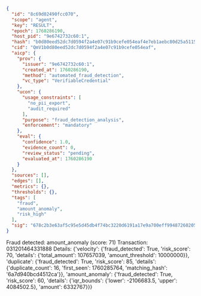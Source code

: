```json
{
  "id": "8c69d02490fcc070",
  "scope": "agent",
  "key": "RESULT",
  "epoch": 1760286190,
  "host_pid": "9e6742732c60:1",
  "hash": "b0d80eed52dc7d0594f2a4e07c91b9cefe054eaf4e7eb1aebc80d25a511584b6",
  "cid": "QmV1b0d80eed52dc7d0594f2a4e07c91b9cefe054eaf",
  "aicp": {
    "prov": {
      "issuer": "9e6742732c60:1",
      "created_at": 1760286190,
      "method": "automated_fraud_detection",
      "vc_type": "VerifiableCredential"
    },
    "ucon": {
      "usage_constraints": [
        "no_pii_export",
        "audit_required"
      ],
      "purpose": "fraud_detection_analysis",
      "enforcement": "mandatory"
    },
    "eval": {
      "confidence": 1.0,
      "evidence_count": 0,
      "review_status": "pending",
      "evaluated_at": 1760286190
    }
  },
  "sources": [],
  "edges": [],
  "metrics": {},
  "thresholds": {},
  "tags": [
    "fraud",
    "amount_anomaly",
    "risk_high"
  ],
  "sig": "678c2b3e63af5c95e5d45db4f74bc3220d6191a17e9a700eff99487260205e10"
}
```

Fraud detected: amount_anomaly (score: 71)
Transaction: 031201464331888
Details: {'velocity': {'fraud_detected': True, 'risk_score': 70, 'details': {'total_amount': 107657039, 'amount_threshold': 10000000}}, 'duplicate': {'fraud_detected': True, 'risk_score': 85, 'details': {'duplicate_count': 16, 'first_seen': 1760285764, 'matching_hash': '6a7d940bcd4512ca'}}, 'amount_anomaly': {'fraud_detected': True, 'risk_score': 60, 'details': {'iqr_bounds': {'lower': -2106683.5, 'upper': 4084502.5}, 'amount': 6332767}}}